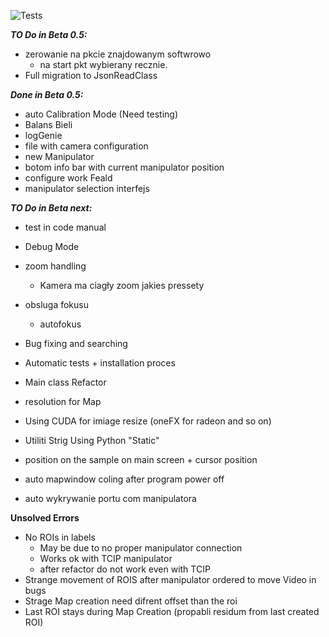 ![Tests](https://github.com/KrOlech/Magisterka/actions/workflows/python-app.yml/badge.svg)

***TO Do in Beta 0.5:***

- zerowanie na pkcie znajdowanym softwrowo
   - na start pkt wybierany recznie.
- Full migration to JsonReadClass

***Done in Beta 0.5:***
- auto Calibration Mode (Need testing)
- Balans Bieli
- logGenie
- file with camera configuration
- new Manipulator
- botom info bar with current manipulator position
- configure work Feald
- manipulator selection interfejs

***TO Do in Beta next:***

- test in code manual

- Debug Mode

- zoom handling
  - Kamera ma ciagły zoom jakies pressety

- obsluga fokusu
  - autofokus

- Bug fixing and searching

- Automatic tests + installation proces

- Main class Refactor

- resolution for Map

- Using CUDA for imiage resize (oneFX for radeon and so on)

- Utiliti Strig Using Python "Static"

- position on the sample on main screen + cursor position

- auto mapwindow coling after program power off

- auto wykrywanie portu com manipulatora

**Unsolved Errors**

- No ROIs in labels
  - May be due to no proper manipulator connection
  - Works ok with TCIP manipulator
  - after refactor do not work even with TCIP
- Strange movement of ROIS after manipulator ordered to move Video in bugs
- Strage Map creation need difrent offset than the roi
- Last ROI stays during Map Creation (propabli residum from last created ROI)
